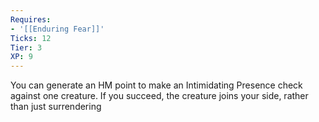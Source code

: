 ```yaml
---
Requires:
- '[[Enduring Fear]]'
Ticks: 12
Tier: 3
XP: 9
---
```


You can generate an HM point to make an Intimidating Presence check against one creature. If you succeed, the creature joins your side, rather than just surrendering